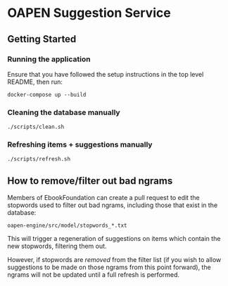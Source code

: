 # OAPEN Suggestion Service
## Getting Started
### Running the application
Ensure that you have followed the setup instructions in the top level README, then run:
```
docker-compose up --build
```
### Cleaning the database manually
```
./scripts/clean.sh
```
### Refreshing items + suggestions manually
```
./scripts/refresh.sh
```
## How to remove/filter out bad ngrams
Members of EbookFoundation can create a pull request to edit the stopwords used to filter out bad ngrams, including those that exist in the database:
```
oapen-engine/src/model/stopwords_*.txt
```
This will trigger a regeneration of suggestions on items which contain the new stopwords, filtering them out.

However, if stopwords are *removed* from the filter list (if you wish to allow suggestions to be made on those ngrams from this point forward), the ngrams will not be updated until a full refresh is performed.